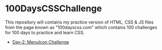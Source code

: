 # 100DaysCSSChallenge
This repository will contains my practice version of HTML, CSS &amp; JS files from the page known as "100dayscss.com"  which contains 100 challenges for 100 days to practice and learn CSS.

- [Day-2: MenuIcon Challenge](https://codepen.io/mansiiiii/full/yLEOMdJ)
